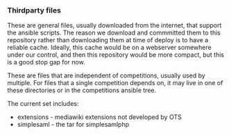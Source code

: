 ### Thirdparty files

These are general files, usually downloaded from the internet, that
support the ansible scripts.  The reason we download and commmitted
them to this repository rather than downloading them at time of deploy
is to have a reliable cache.  Ideally, this cache would be on a webserver
somewhere under our control, and then this repository would be more
compact, but this is a good stop gap for now.

These are files that are independent of competitions, usually used
by multiple.  For files that a single competition depends on, it may
live in one of these directories or in the competitions ansible tree.

The current set includes:

* extensions - mediawiki extensions not developed by OTS
* simplesaml - the tar for simplesamlphp

